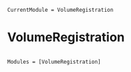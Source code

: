```@meta
CurrentModule = VolumeRegistration
```

# VolumeRegistration

```@index
```

```@autodocs
Modules = [VolumeRegistration]
```
